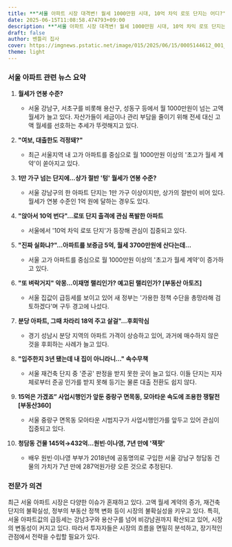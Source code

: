 ```yaml
---
title: **"서울 아파트 시장 대격변! 월세 1000만원 시대, 10억 차익 로또 단지는 어디?"**
date: 2025-06-15T11:08:58.474793+09:00
description: **"서울 아파트 시장 대격변! 월세 1000만원 시대, 10억 차익 로또 단지는 어디?"**
draft: false
author: 벤틀리 집사
cover: https://imgnews.pstatic.net/image/015/2025/06/15/0005144612_001_20250614145313085.jpg
theme: light
---
```


### 서울 아파트 관련 뉴스 요약

1. **월세가 연봉 수준?**
   - 서울 강남구, 서초구를 비롯해 용산구, 성동구 등에서 월 1000만원이 넘는 고액 월세가 늘고 있다. 자산가들이 세금이나 관리 부담을 줄이기 위해 전세 대신 고액 월세를 선호하는 추세가 뚜렷해지고 있다.

2. **"여보, 대출한도 걱정돼?"**
   - 최근 서울지역 내 고가 아파트를 중심으로 월 1000만원 이상의 '초고가 월세 계약'이 쏟아지고 있다.

3. **1만 가구 넘는 단지에…상가 절반 '텅' 월세가 연봉 수준?**
   - 서울 강남구의 한 아파트 단지는 1만 가구 이상이지만, 상가의 절반이 비어 있다. 월세가 연봉 수준인 1억 원에 달하는 경우도 있다.

4. **"앉아서 10억 번다"…로또 단지 출격에 관심 폭발한 아파트**
   - 서울에서 '10억 차익 로또 단지'가 등장해 관심이 집중되고 있다.

5. **"진짜 실화냐?"…아파트를 보증금 5억, 월세 3700만원에 산다는데…**
   - 서울 고가 아파트를 중심으로 월 1000만원 이상의 '초고가 월세 계약'이 증가하고 있다.

6. **"또 벼락거지" 악몽...이재명 랠리인가? 예고된 랠리인가? [부동산 아토즈]**
   - 서울 집값이 급등세를 보이고 있어 새 정부는 '가용한 정책 수단을 총망라해 검토하겠다'며 구두 경고에 나섰다.

7. **분당 아파트, 그때 차라리 18억 주고 살걸"…후회막심**
   - 경기 성남시 분당 지역의 아파트 가격이 상승하고 있어, 과거에 매수하지 않은 것을 후회하는 사례가 늘고 있다.

8. **"입주한지 3년 됐는데 내 집이 아니라니…" 속수무책**
   - 서울 재건축 단지 중 '준공' 판정을 받지 못한 곳이 늘고 있다. 이들 단지는 지자체로부터 준공 인가를 받지 못해 등기는 물론 대출 전환도 쉽지 않다.

9. **15억은 가겠죠” 사업시행인가 앞둔 중랑구 면목동, 모아타운 속도에 조용한 쟁탈전 [부동산360]**
   - 서울 중랑구 면목동 모아타운 시범지구가 사업시행인가를 앞두고 있어 관심이 집중되고 있다.

10. **청담동 건물 145억→432억…원빈·이나영, 7년 만에 '잭팟'**
    - 배우 원빈·이나영 부부가 2018년에 공동명의로 구입한 서울 강남구 청담동 건물의 가치가 7년 만에 287억원가량 오른 것으로 추정된다.

### 전문가 의견
최근 서울 아파트 시장은 다양한 이슈가 혼재하고 있다. 고액 월세 계약의 증가, 재건축 단지의 불확실성, 정부의 부동산 정책 변화 등이 시장의 불확실성을 키우고 있다. 특히, 서울 아파트값의 급등세는 강남3구와 용산구를 넘어 비강남권까지 확산되고 있어, 시장의 변동성이 커지고 있다. 따라서 투자자들은 시장의 흐름을 면밀히 분석하고, 장기적인 관점에서 전략을 수립할 필요가 있다.